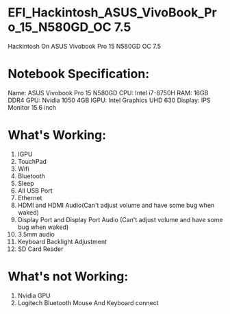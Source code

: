 # EFI_Hackintosh_ASUS_VivoBook_Pro_15_N580GD_OC 7.5
Hackintosh On ASUS Vivobook Pro 15 N580GD OC 7.5

Notebook Specification:
=====================================================
Name: ASUS Vivobook Pro 15 N580GD 
CPU:  Intel i7-8750H
RAM:  16GB DDR4
GPU:  Nvidia 1050 4GB
IGPU: Intel Graphics UHD 630
Display: IPS Monitor 15.6 inch

What's Working:
=====================================================
1.  IGPU
2.  TouchPad
3.  Wifi
4.  Bluetooth
5.  Sleep
6.  All USB Port
7.  Ethernet
8.  HDMI and HDMI Audio(Can't adjust volume and have some bug when waked)
9.  Display Port and Display Port Audio (Can't adjust volume and have some bug when waked)
10. 3.5mm audio
11. Keyboard Backlight Adjustment
12. SD Card Reader


What's not Working:
=====================================================
1. Nvidia GPU
2. Logitech Bluetooth Mouse And Keyboard connect

